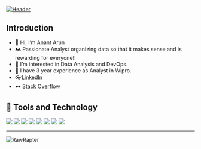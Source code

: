 [![Header](https://user-images.githubusercontent.com/26179993/125299158-8267f900-e346-11eb-93e8-d13af79e7d8e.jpg)](https://rawrapter.github.io/portfolio/)
## Introduction
- 👋 Hi, I’m Anant Arun
- 🏍 Passionate Analyst organizing data so that it makes sense and is rewarding for everyone!!
- 👀 I’m interested in Data Analysis and DevOps.
- 🏥 I have 3 year experience as Analyst in Wipro.
- 👓[LinkedIn](https://www.linkedin.com/in/anantarun/)
- 🕶 [Stack Overflow](https://stackoverflow.com/users/15748996/anant-arun)

## 🔧 Tools and Technology
![](https://img.shields.io/badge/OS-Linux-informational?style=flat&logo=linux&logoColor=white&color=2bbc8a)
![](https://img.shields.io/badge/OS-Linux-informational?style=flat&logo=Windows&logoColor=white&color=2bbc8a)
![](https://img.shields.io/badge/Editor-VSCode-informational?style=flat&logo=VisualStudioCode&logoColor=white&color=2bbc8a)
![](https://img.shields.io/badge/Editor-Jupyter-informational?style=flat&logo=Jupyter&logoColor=white&color=2bbc8a)
![](https://img.shields.io/badge/Code-Python-informational?style=flat&logo=Python&logoColor=white&color=2bbc8a)
![](https://img.shields.io/badge/Code-C++-informational?style=flat&logo=C++&logoColor=white&color=2bbc8a)
![](https://img.shields.io/badge/Tools-MySQL-informational?style=flat&logo=MySQL&logoColor=white&color=2bbc8a)
![](https://img.shields.io/badge/Tools-Tableau-informational?style=flat&logo=Tableau&logoColor=white&color=2bbc8a)

<hr>
<p align="center"><img align="left" src="https://github-readme-stats.vercel.app/api/top-langs?username=RawRapter&show_icons=true&locale=en&layout=compact" alt="RawRapter" /></p>
 
<!---![Anurag's GitHub stats](https://github-readme-stats.vercel.app/api?username=RawRapter&show_icons=true) --->

<!---
RawRapter/RawRapter is a ✨ special ✨ repository because its `README.md` (this file) appears on your GitHub profile.
You can click the Preview link to take a look at your changes.
--->

